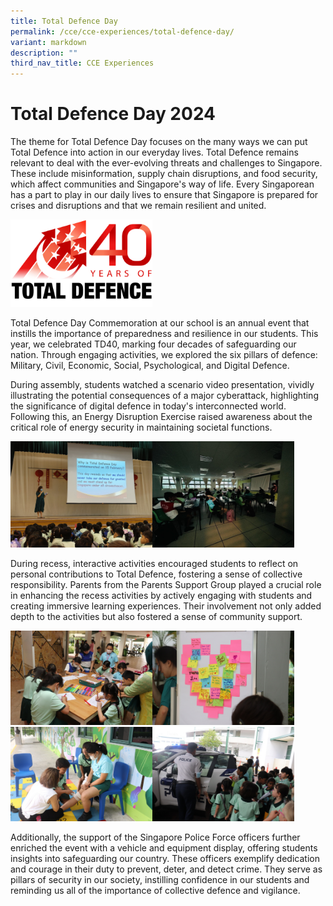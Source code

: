 ```yaml
---
title: Total Defence Day
permalink: /cce/cce-experiences/total-defence-day/
variant: markdown
description: ""
third_nav_title: CCE Experiences
---
```

# Total Defence Day 2024

The theme for Total Defence Day focuses on the many ways we can put Total Defence into action in our everyday lives. Total Defence remains relevant to deal with the ever-evolving threats and challenges to Singapore. These include misinformation, supply chain disruptions, and food security, which affect communities and Singapore's way of life. Every Singaporean has a part to play in our daily lives to ensure that Singapore is prepared for crises and disruptions and that we remain resilient and united.

<img style="width:45%" height="auto" width="100%" src="/images/CCE/TDD%202024/TD40_Logo_small.png">

Total Defence Day Commemoration at our school is an annual event that instills the importance of preparedness and resilience in our students. This year, we celebrated TD40, marking four decades of safeguarding our nation. Through engaging activities, we explored the six pillars of defence: Military, Civil, Economic, Social, Psychological, and Digital Defence.

During assembly, students watched a scenario video presentation, vividly illustrating the potential consequences of a major cyberattack, highlighting the significance of digital defence in today's interconnected world. Following this, an Energy Disruption Exercise raised awareness about the critical role of energy security in maintaining societal functions. 

<img align="left" style="width:45%" height="auto" width="100%" src="/images/CCE/TDD%202024/WhatsApp_Image_2024_02_15_at_10_36_05_AM.jpeg">
<img style="width:45%" height="auto" width="100%" src="/images/CCE/TDD%202024/WhatsApp_Image_2024_02_15_at_10_01_06_AM__2_.jpeg">

During recess, interactive activities encouraged students to reflect on personal contributions to Total Defence, fostering a sense of collective responsibility. Parents from the Parents Support Group played a crucial role in enhancing the recess activities by actively engaging with students and creating immersive learning experiences. Their involvement not only added depth to the activities but also fostered a sense of community support. 

<img align="left" style="width:45%" height="auto" width="100%" src="/images/CCE/TDD%202024/WhatsApp_Image_2024_02_19_at_9_34_56_AM.jpeg">
<img style="width:45%" height="auto" width="100%" src="/images/CCE/TDD%202024/WhatsApp_Image_2024_02_19_at_9_34_56_AM_1.jpeg">
<br>
<img align="left" style="width:45%" height="auto" width="100%" src="/images/CCE/TDD%202024/WhatsApp_Image_2024_02_19_at_9_34_56_AM_2.jpeg">
<img style="width:45%" height="auto" width="100%" src="/images/CCE/TDD%202024/WhatsApp_Image_2024_02_19_at_9_34_56_AM_3.jpeg">



Additionally, the support of the Singapore Police Force officers further enriched the event with a vehicle and equipment display, offering students insights into safeguarding our country. These officers exemplify dedication and courage in their duty to prevent, deter, and detect crime. They serve as pillars of security in our society, instilling confidence in our students and reminding us all of the importance of collective defence and vigilance.